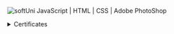 ![softUni](https://user-images.githubusercontent.com/86298268/129677748-bb35591b-c25a-4249-b0ea-aeb34700752d.png)
JavaScript   |    HTML    |    CSS    |    Adobe PhotoShop


<details>
  <summary>Certificates</summary>

  |                         Course:                        |                 Information:                         |  Certificate:                      |
  | -------------------------------------------------------| -----------------------------------------------------| -------------------                |
  |    Programming Basics with JavaScript - February 2021  |  Issue date: 23/03/2021 ,  Grade: 5.99 (out of 6.00) | <a href="https://softuni.bg/certificates/details/101881/5c00e3e9">JavaScript Programming Basics</a>
 

  

 
</details>
